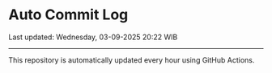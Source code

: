 # Auto Commit Log

Last updated: Wednesday, 03-09-2025 20:22 WIB

---

This repository is automatically updated every hour using GitHub Actions.
